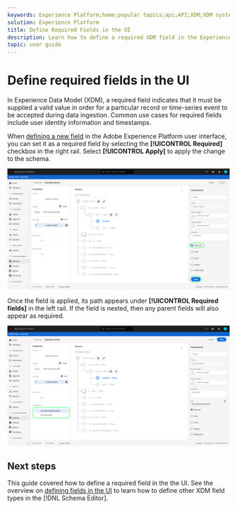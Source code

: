 ```yaml
---
keywords: Experience Platform;home;popular topics;api;API;XDM;XDM system;experience data model;data model;ui;workspace;required;field;
solution: Experience Platform
title: Define Required Fields in the UI
description: Learn how to define a required XDM field in the Experience Platform user interface.
topic: user guide
---
```


# Define required fields in the UI

In Experience Data Model (XDM), a required field indicates that it must be supplied a valid value in order for a particular record or time-series event to be accepted during data ingestion. Common use cases for required fields include user identity information and timestamps.

When [defining a new field](./overview.md#define) in the Adobe Experience Platform user interface, you can set it as a required field by selecting the **[!UICONTROL Required]** checkbox in the right rail. Select **[!UICONTROL Apply]** to apply the change to the schema.

![](../../images/ui/fields/special/required.png)

Once the field is applied, its path appears under **[!UICONTROL Required fields]** in the left rail. If the field is nested, then any parent fields will also appear as required.

![](../../images/ui/fields/special/required-applied.png)

## Next steps

This guide covered how to define a required field in the the UI. See the overview on [defining fields in the UI](./overview.md#special) to learn how to define other XDM field types in the [!DNL Schema Editor].